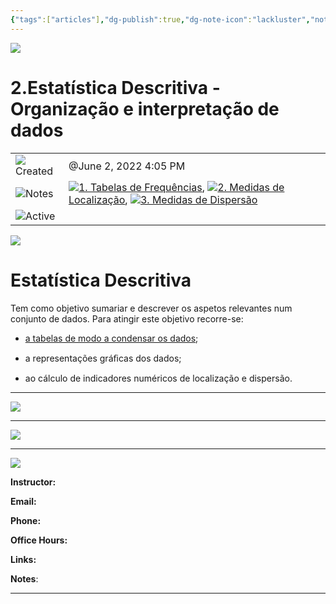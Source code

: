 ```yaml
---
{"tags":["articles"],"dg-publish":true,"dg-note-icon":"lackluster","noteIcon":"lackluster","permalink":"/04-resources-material-para-zettel/elearning/2-estatistica-descritiva-organizacao-e-interpretacao-de-dados/","dgPassFrontmatter":true,"created":"2025-10-16T10:25:46.877+01:00","updated":"2025-10-23T12:57:29.467+01:00"}
---
```



![](Dashboard/Attachments/icons_graduate%2027.png)

# 2.Estatística Descritiva - Organização e interpretação de dados

|   |   |
|---|---|
|![](Dashboard/Attachments/clock_gray%20151.svg)Created|@June 2, 2022 4:05 PM|
|![](Dashboard/Attachments/arrow-northeast_gray%201198.svg)Notes|[![](Dashboard/Attachments/icons_notes--sentence%2025.png)1. Tabelas de Frequências](../Notes/1%20Tabelas%20de%20Frequ%C3%AAncias%201be6edf07d4b45fa87ddbe4ed0217216.html), [![](Dashboard/Attachments/icons_notes--sentence%2025.png)2. Medidas de Localização](../Notes/2%20Medidas%20de%20Localiza%C3%A7%C3%A3o%20c45bf26a1167488b83087adec7a7192c.html), [![](Dashboard/Attachments/icons_notes--sentence%2025.png)3. Medidas de Dispersão](../Notes/3%20Medidas%20de%20Dispers%C3%A3o%20fd6efc1a35cd40eb9dc05180176c1917.html)|
|![](Dashboard/Attachments/checkmark-square_gray%20700.svg)Active||

[![](Dashboard/Attachments/Untitled%20149.png)](ISTQB%20-%20Certified%20Tester%20Foundation%20Level/Untitled.png)

# Estatística Descritiva

Tem como objetivo sumariar e descrever os aspetos relevantes num conjunto de dados. Para atingir este objetivo recorre-se:  

- [a tabelas de modo a condensar os dados](../Notes/1%20Tabelas%20de%20Frequ%C3%AAncias%201be6edf07d4b45fa87ddbe4ed0217216.html);

- a representações gráﬁcas dos dados;

- ao cálculo de indicadores numéricos de localização e dispersão.

---

[![](Dashboard/Attachments/Untitled%201%2028.png)](ISTQB%20-%20Certified%20Tester%20Foundation%20Level/Untitled%201.png)

---

[![](Dashboard/Attachments/Untitled%202%2024.png)](ISTQB%20-%20Certified%20Tester%20Foundation%20Level/Untitled%202.png)

---

[![](Dashboard/Attachments/Untitled%203%2021.png)](ISTQB%20-%20Certified%20Tester%20Foundation%20Level/Untitled%203.png)

**Instructor:**

**Email:**

**Phone:**

**Office Hours:**

**Links:**

**Notes**:

---